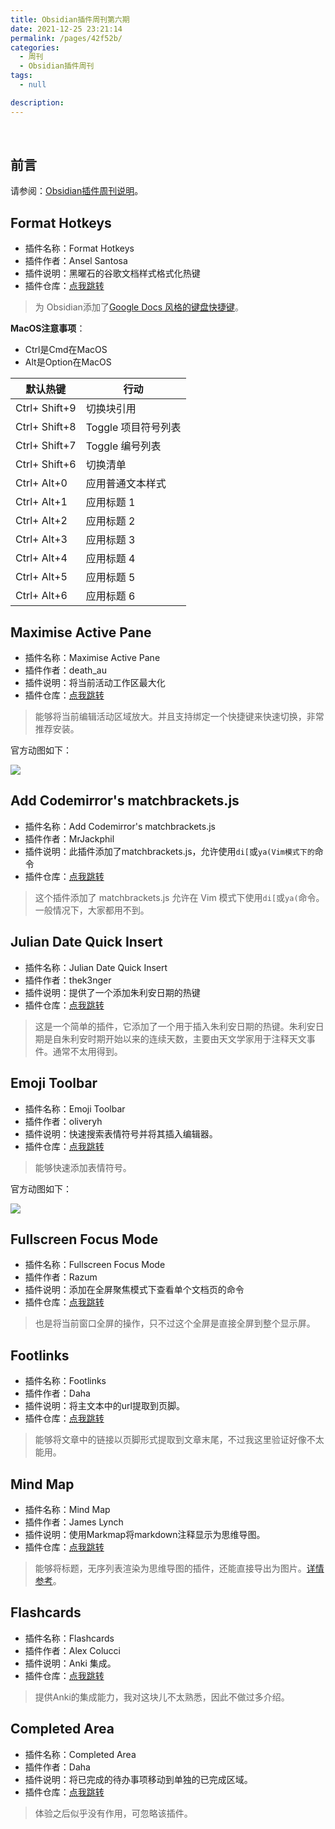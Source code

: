 ```yaml
---
title: Obsidian插件周刊第六期
date: 2021-12-25 23:21:14
permalink: /pages/42f52b/
categories:
  - 周刊
  - Obsidian插件周刊
tags:
  - null

description:
---
```


<br><ArticleTopAd></ArticleTopAd>
## 前言

请参阅：[Obsidian插件周刊说明](https://wiki.eryajf.net/pages/bcc523/)。

## Format Hotkeys

- 插件名称：Format Hotkeys
- 插件作者：Ansel Santosa
- 插件说明：黑曜石的谷歌文档样式格式化热键
- 插件仓库：[点我跳转](https://github.com/anstosa/format-hotkeys-obsidian)

> 为 Obsidian添加了[Google Docs 风格的键盘快捷键](https://support.google.com/docs/answer/179738)。

**MacOS注意事项**：

- Ctrl是Cmd在MacOS
- Alt是Option在MacOS

| 默认热键      | 行动                |
| ------------- | ------------------- |
| Ctrl+ Shift+9 | 切换块引用          |
| Ctrl+ Shift+8 | Toggle 项目符号列表 |
| Ctrl+ Shift+7 | Toggle 编号列表     |
| Ctrl+ Shift+6 | 切换清单            |
| Ctrl+ Alt+0   | 应用普通文本样式    |
| Ctrl+ Alt+1   | 应用标题 1          |
| Ctrl+ Alt+2   | 应用标题 2          |
| Ctrl+ Alt+3   | 应用标题 3          |
| Ctrl+ Alt+4   | 应用标题 4          |
| Ctrl+ Alt+5   | 应用标题 5          |
| Ctrl+ Alt+6   | 应用标题 6          |


## Maximise Active Pane

- 插件名称：Maximise Active Pane
- 插件作者：death_au
- 插件说明：将当前活动工作区最大化
- 插件仓库：[点我跳转](https://github.com/deathau/maximise-active-pane-obsidian)

> 能够将当前编辑活动区域放大。并且支持绑定一个快捷键来快速切换，非常推荐安装。

官方动图如下：

![](http://t.eryajf.net/imgs/2021/12/67105cfeea256d41.gif)

## Add Codemirror's matchbrackets.js

- 插件名称：Add Codemirror's matchbrackets.js
- 插件作者：MrJackphil
- 插件说明：此插件添加了matchbrackets.js，允许使用`di[`或`ya(Vim模式下的`命令
- 插件仓库：[点我跳转](https://github.com/mrjackphil/obsidian-add-codemirror-matchbrackets)

> 这个插件添加了 matchbrackets.js 允许在 Vim 模式下使用`di[`或`ya(`命令。一般情况下，大家都用不到。

## Julian Date Quick Insert

- 插件名称：Julian Date Quick Insert
- 插件作者：thek3nger
- 插件说明：提供了一个添加朱利安日期的热键
- 插件仓库：[点我跳转](https://github.com/THeK3nger/obsidian-juliandate)

> 这是一个简单的插件，它添加了一个用于插入朱利安日期的热键。朱利安日期是自朱利安时期开始以来的连续天数，主要由天文学家用于注释天文事件。通常不太用得到。

## Emoji Toolbar

- 插件名称：Emoji Toolbar
- 插件作者：oliveryh
- 插件说明：快速搜索表情符号并将其插入编辑器。
- 插件仓库：[点我跳转](https://github.com/oliveryh/obsidian-emoji-toolbar)

> 能够快速添加表情符号。

官方动图如下：

![](http://t.eryajf.net/imgs/2021/12/a6a3e743567daf1c.gif)

## Fullscreen Focus Mode

- 插件名称：Fullscreen Focus Mode
- 插件作者：Razum
- 插件说明：添加在全屏聚焦模式下查看单个文档页的命令
- 插件仓库：[点我跳转](https://github.com/razumihin/obsidian-fullscreen-plugin)

> 也是将当前窗口全屏的操作，只不过这个全屏是直接全屏到整个显示屏。

## Footlinks

- 插件名称：Footlinks
- 插件作者：Daha
- 插件说明：将主文本中的url提取到页脚。
- 插件仓库：[点我跳转](https://github.com/DahaWong/obsidian-footlinks)

> 能够将文章中的链接以页脚形式提取到文章末尾，不过我这里验证好像不太能用。

## Mind Map

- 插件名称：Mind Map
- 插件作者：James Lynch
- 插件说明：使用Markmap将markdown注释显示为思维导图。
- 插件仓库：[点我跳转](https://github.com/lynchjames/obsidian-mind-map)

> 能够将标题，无序列表渲染为思维导图的插件，还能直接导出为图片。[详情参考](https://wiki.eryajf.net/pages/6ed7fe/#mind-map)。

## Flashcards

- 插件名称：Flashcards
- 插件作者：Alex Colucci
- 插件说明：Anki 集成。
- 插件仓库：[点我跳转](https://github.com/reuseman/flashcards-obsidian)

>提供Anki的集成能力，我对这块儿不太熟悉，因此不做过多介绍。

## Completed Area

- 插件名称：Completed Area
- 插件作者：Daha
- 插件说明：将已完成的待办事项移动到单独的已完成区域。
- 插件仓库：[点我跳转](https://github.com/DahaWong/obsidian-completed-area)

> 体验之后似乎没有作用，可忽略该插件。



<br><ArticleTopAd></ArticleTopAd>

